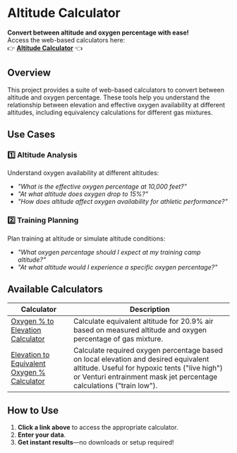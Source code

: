 # Altitude Calculator

**Convert between altitude and oxygen percentage with ease!**  
Access the web-based calculators here:  
👉 **[Altitude Calculator](https://dbeatty10.github.io/altitude-calculator/)** 👈  

## Overview

This project provides a suite of web-based calculators to convert between altitude and oxygen percentage. These tools help you understand the relationship between elevation and effective oxygen availability at different altitudes, including equivalency calculations for different gas mixtures.

## Use Cases

### 1️⃣ Altitude Analysis
Understand oxygen availability at different altitudes:
- *"What is the effective oxygen percentage at 10,000 feet?"*
- *"At what altitude does oxygen drop to 15%?"*
- *"How does altitude affect oxygen availability for athletic performance?"*

### 2️⃣ Training Planning
Plan training at altitude or simulate altitude conditions:
- *"What oxygen percentage should I expect at my training camp altitude?"*
- *"At what altitude would I experience a specific oxygen percentage?"*

## Available Calculators

| Calculator | Description |
|------------|-------------|
| [Oxygen % to Elevation Calculator](https://dbeatty10.github.io/altitude-calculator/altitude_o2_to_altitude.html) | Calculate equivalent altitude for 20.9% air based on measured altitude and oxygen percentage of gas mixture. |
| [Elevation to Equivalent Oxygen % Calculator](https://dbeatty10.github.io/altitude-calculator/elevation_equiv_to_o2.html) | Calculate required oxygen percentage based on local elevation and desired equivalent altitude. Useful for hypoxic tents ("live high") or Venturi entrainment mask jet percentage calculations ("train low"). |

## How to Use

1. **Click a link above** to access the appropriate calculator.
2. **Enter your data**.
3. **Get instant results**—no downloads or setup required!
